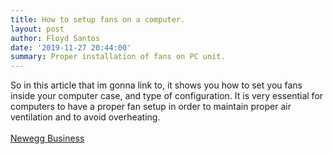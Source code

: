 ```yaml
---
title: How to setup fans on a computer.
layout: post
author: Floyd Santos
date: '2019-11-27 20:44:00'
summary: Proper installation of fans on PC unit.
---
```


So in this article that im gonna link to, it shows you how to set you fans inside your computer case, and type of configuration. It is very essential for computers to have a proper fan setup in order to maintain proper air ventilation and to avoid overheating.
<br/>
<br/>
[Newegg Business](https://www.neweggbusiness.com/smartbuyer/over-easy/pc-cooling-how-to-set-up-computer-case-fans/)
